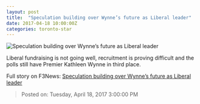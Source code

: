 ```yaml
---
layout: post
title:  "Speculation building over Wynne’s future as Liberal leader"
date: 2017-04-18 10:00:00Z
categories: toronto-star
---
```


![Speculation building over Wynne’s future as Liberal leader](https://www.thestar.com/content/dam/thestar/news/2017/03/03/premier-wynne-asked-if-she-is-running-in-next-election/5346952182001-videoStillImage.jpg)

Liberal fundraising is not going well, recruitment is proving difficult and the polls still have Premier Kathleen Wynne in third place.


Full story on F3News: [Speculation building over Wynne’s future as Liberal leader](http://www.f3nws.com/n/xuxFgD)

> Posted on: Tuesday, April 18, 2017 3:00:00 PM
